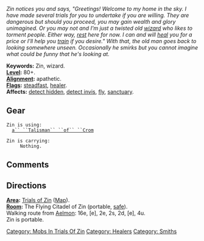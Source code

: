 *Zin notices you and says, "Greetings! Welcome to my home in the sky. I
have made several trials for you to undertake if you are willing. They
are dangerous but should you proceed, you may gain wealth and glory
unimagined. Or you may not and I'm just a twisted old
[wizard](:Category:_Wizards "wikilink") who likes to torment people.
Either way, [rest](Rest "wikilink") here for now. I can and will
[heal](Heal_(command) "wikilink") you for a price or I'll help you
[train](Train "wikilink") if you desire." With that, the old man goes
back to looking somewhere unseen. Occasionally he smirks but you cannot
imagine what could be funny that he's looking at.*

**Keywords:** Zin, wizard.  
**[Level](Level "wikilink"):** 80+.  
**[Alignment](Alignment "wikilink"):** apathetic.  
**[Flags](:Category:_Mob_Types "wikilink"):**
[steadfast](Sentinel_Mobs "wikilink"),
[healer](:Category:_Healers "wikilink").  
**Affects:** [detect hidden](Detect_Hidden "wikilink"), [detect
invis](Detect_Invis "wikilink"), [fly](Fly "wikilink"),
[sanctuary](Sanctuary "wikilink").  

## Gear

`Zin is using:`  
<worn around neck>`  `[`a`` ``Talisman`` ``of`` ``Crom`](Talisman_Of_Crom "wikilink")

`Zin is carrying:`  
`     Nothing.`

## Comments

## Directions

**[Area](:Category:_Areas "wikilink"):** [Trials of
Zin](:Category:_Trials_Of_Zin "wikilink")
([Map](Trials_Of_Zin_Map "wikilink")).  
**[Room](:Category:_Rooms "wikilink"):** The Flying Citadel of Zin
(portable, [safe](Safe_Rooms "wikilink")).  
Walking route from [Aelmon](Aelmon "wikilink"): 16e, \[e\], 2e, 2s, 2d,
\[e\], 4u.  
Zin is portable.  

[Category: Mobs In Trials Of
Zin](Category:_Mobs_In_Trials_Of_Zin "wikilink") [Category:
Healers](Category:_Healers "wikilink") [Category:
Smiths](Category:_Smiths "wikilink")

